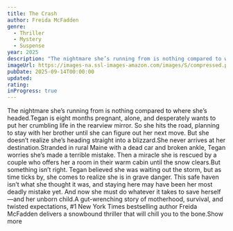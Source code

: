```yaml
---
title: The Crash
author: Freida McFadden
genre:
  - Thriller
  - Mystery
  - Suspense
year: 2025
description: "The nightmare she’s running from is nothing compared to where she’s headed.Tegan is eight months pregnant, alone, and desperately wants to put her crumbling life in the rearview mirror. So she hits the road, planning to stay with her brother until she can figure out her next move. But she doesn’t realize she’s heading straight into a blizzard.She never arrives at her destination.Stranded in rural Maine with a dead car and broken ankle, Tegan worries she’s made a terrible mistake. Then a miracle she is rescued by a couple who offers her a room in their warm cabin until the snow clears.But something isn’t right. Tegan believed she was waiting out the storm, but as time ticks by, she comes to realize she is in grave danger. This safe haven isn’t what she thought it was, and staying here may have been her most deadly mistake yet. And now she must do whatever it takes to save herself—and her unborn child.A gut-wrenching story of motherhood, survival, and twisted expectations, #1 New York Times bestselling author Freida McFadden delivers a snowbound thriller that will chill you to the bone.Show more"
imageUrl: https://images-na.ssl-images-amazon.com/images/S/compressed.photo.goodreads.com/books/1720712855i/216223604.jpg
pubDate: 2025-09-14T00:00:00
updated:
rating:
inProgress: true
---
```

The nightmare she’s running from is nothing compared to where she’s headed.Tegan is eight months pregnant, alone, and desperately wants to put her crumbling life in the rearview mirror. So she hits the road, planning to stay with her brother until she can figure out her next move. But she doesn’t realize she’s heading straight into a blizzard.She never arrives at her destination.Stranded in rural Maine with a dead car and broken ankle, Tegan worries she’s made a terrible mistake. Then a miracle she is rescued by a couple who offers her a room in their warm cabin until the snow clears.But something isn’t right. Tegan believed she was waiting out the storm, but as time ticks by, she comes to realize she is in grave danger. This safe haven isn’t what she thought it was, and staying here may have been her most deadly mistake yet. And now she must do whatever it takes to save herself—and her unborn child.A gut-wrenching story of motherhood, survival, and twisted expectations, #1 New York Times bestselling author Freida McFadden delivers a snowbound thriller that will chill you to the bone.Show more
